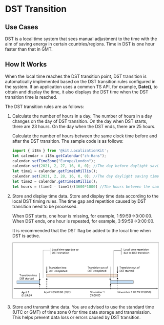 # DST Transition


## Use Cases

DST is a local time system that sees manual adjustment to the time with the aim of saving energy in certain countries/regions. Time in DST is one hour faster than that in GMT.


## How It Works

When the local time reaches the DST transition point, DST transition is automatically implemented based on the DST transition rules configured in the system. If an application uses a common TS API, for example, **Date()**, to obtain and display the time, it also displays the DST time when the DST transition time is reached.

The DST transition rules are as follows:

1. Calculate the number of hours in a day.
   The number of hours in a day changes on the day of DST transition. On the day when DST starts, there are 23 hours. On the day when the DST ends, there are 25 hours.

   Calculate the number of hours between the same clock time before and after the DST transition. The sample code is as follows:
   ```ts
   import { i18n } from '@kit.LocalizationKit';
   let calendar = i18n.getCalendar("zh-Hans");
   calendar.setTimeZone("Europe/London");
   calendar.set(2021, 2, 27, 16, 0, 0); //The day before daylight saving time start
   let time1 = calendar.getTimeInMillis();
   calendar.set(2021, 2, 28, 16, 0, 0); //The day daylight saving time start
   let time2 = calendar.getTimeInMillis();
   let hours = (time2 - time1)/(3600*1000) //The hours between the same wall clock time before and after DST. Should be 23
   ```

2. Store and display time data.
   Store and display time data according to the local DST timing rules. The time gap and repetition caused by DST transition need to be processed.

   When DST starts, one hour is missing, for example, 1:59:59→3:00:00. When DST ends, one hour is repeated, for example, 3:59:59→3:00:00.

   It is recommended that the DST flag be added to the local time when DST is active.

   ![DST flag](figures/dst-flag.png)

3. Store and transmit time data.
   You are advised to use the standard time (UTC or GMT) of time zone 0 for time data storage and transmission. This helps prevent data loss or errors caused by DST transition.
